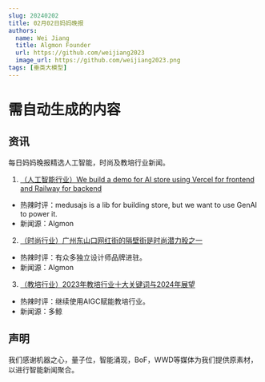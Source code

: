 ```yaml
---
slug: 20240202
title: 02月02日妈妈晚报
authors:
  name: Wei Jiang
  title: Algmon Founder
  url: https://github.com/weijiang2023
  image_url: https://github.com/weijiang2023.png
tags: [垂类大模型]
---
```


# 需自动生成的内容
## 资讯
每日妈妈晚报精选人工智能，时尚及教培行业新闻。

1. [（人工智能行业）We build a demo for AI store using Vercel for frontend and Railway for backend](https://store10.algmon.com/de)
* 热辣时评：medusajs is a lib for building store, but we want to use GenAI to power it.
* 新闻源：Algmon

2. [（时尚行业）广州东山口网红街的隔壁街是时尚潜力股之一](https://zhuanlan.zhihu.com/p/98739775)
* 热辣时评：有众多独立设计师品牌进驻。
* 新闻源：Algmon

3. [（教培行业）2023年教培行业十大关键词与2024年展望](https://mp.weixin.qq.com/s/tDt7PflD-eiFsODXCNva2w)
* 热辣时评：继续使用AIGC赋能教培行业。
* 新闻源：多鲸

## 声明

我们感谢机器之心，量子位，智能涌现，BoF，WWD等媒体为我们提供原素材，以进行智能新闻聚合。